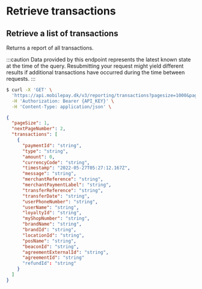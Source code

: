 # Retrieve transactions

## Retrieve a list of transactions

Returns a report of all transactions.

:::caution
Data provided by this endpoint represents the latest known state at the time of the query. Resubmitting your request might yield different results if additional transactions have occurred during the time between requests.
:::

```bash title="Request curl example"
$ curl -X 'GET' \
  'https://api.mobilepay.dk/v3/reporting/transactions?pagesize=1000&pagenumber=1' \
  -H 'Authorization: Bearer {API_KEY}' \
  -H 'Content-Type: application/json' \
```

```json title="Response JSON example"
{
  "pageSize": 1,
  "nextPageNumber": 2,
  "transactions": [
    {
      "paymentId": "string",
      "type": "string",
      "amount": 0,
      "currencyCode": "string",
      "timestamp": "2022-05-27T05:27:12.167Z",
      "message": "string",
      "merchantReference": "string",
      "merchantPaymentLabel": "string",
      "transferReference": "string",
      "transferDate": "string",
      "userPhoneNumber": "string",
      "userName": "string",
      "loyaltyId": "string",
      "myShopNumber": "string",
      "brandName": "string",
      "brandId": "string",
      "locationId": "string",
      "posName": "string",
      "beaconId": "string",
      "agreementExternalId": "string",
      "agreementId": "string"
      "refundId": "string"
    }
  ]
}
```